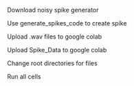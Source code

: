 Download noisy spike generator

Use generate_spikes_code to create spike

Upload .wav files to google colab

Upload Spike_Data to google colab

Change root directories for files

Run all cells
